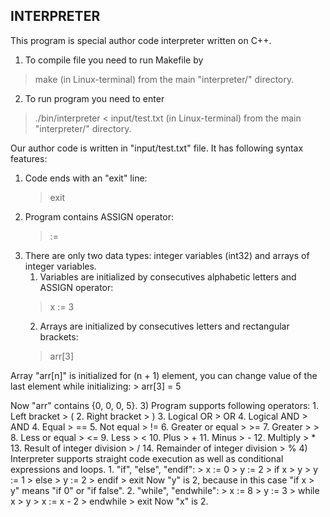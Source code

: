 ## INTERPRETER
This program is special author code interpreter written on C++.
1. To compile file you need to run Makefile by
> make
(in Linux-terminal) from the main "interpreter/" directory.
2. To run program you need to enter
> ./bin/interpreter < input/test.txt
(in Linux-terminal) from the main "interpreter/" directory.

Our author code is written in "input/test.txt" file. It has following syntax features:
1) Code ends with an "exit" line:
    > exit
1) Program contains ASSIGN operator:
    > :=
2) There are only two data types: integer variables (int32) and arrays of integer variables.
    1. Variables are initialized by consecutives alphabetic letters and ASSIGN operator:
    > x := 3
    2. Arrays are initialized by consecutives letters and rectangular brackets:
    > arr[3]

Array "arr[n]" is initialized for (n + 1) element, you can change value of the last element while initializing:
    > arr[3] = 5

Now "arr" contains {0, 0, 0, 5}.
3) Program supports following operators:
    1. Left bracket
    > (
    2. Right bracket
    > )
    3. Logical OR
    > OR
    4. Logical AND
    > AND
    4. Equal
    > ==
    5. Not equal
    > !=
    6. Greater or equal
    > >=
    7. Greater
    > >
    8. Less or equal
    > <=
    9. Less
    > <
    10. Plus
    > +
    11. Minus
    > -
    12. Multiply
    > *
    13. Result of integer division
    > /
    14. Remainder of integer division
    > %
4) Interpreter supports straight code execution as well as conditional expressions and loops.
    1. "if", "else", "endif":
    > x := 0
    > y := 2
    > if x > y
    >     y := 1
    > else
    >     y := 2
    > endif
    > exit
    Now "y" is 2, because in this case "if x > y" means "if 0" or "if false".
    2. "while", "endwhile":
    > x := 8
    > y := 3
    > while x > y
    >     x := x - 2
    > endwhile
    > exit
    Now "x" is 2.
